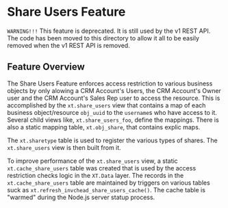 # Share Users Feature

`WARNING!!!` This feature is deprecated. It is still used by the v1 REST API. The code has been moved to this directory to allow it all to be easily removed when the v1 REST API is removed.

## Feature Overview
The Share Users Feature enforces access restriction to various business objects by only alowing a CRM Account's Users, the CRM Account's Owner user and the CRM Account's Sales Rep user to access the resource. This is accomplished by the `xt.share_users` view that contains a map of each business object/resource `obj_uuid` to the `username`s who have access to it. Several child views like, `xt.share_users_foo`, define the mappings. There is also a static mapping table, `xt.obj_share`, that contains explic maps.

The `xt.sharetype` table is used to register the various types of shares. The `xt.share_users` view is then built from it.

To improve performance of the `xt.share_users` view, a static `xt.cache_share_users` table was created that is used by the access restriction checks logic in the `XT.Data` layer. The records in the `xt.cache_share_users` table are maintained by triggers on various tables suck as `xt.refresh_invchead_share_users_cache()`. The cache table is "warmed" during the Node.js server statup process.
